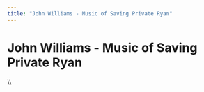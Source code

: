 ```yaml
---
title: "John Williams - Music of Saving Private Ryan"
---
```

# John Williams - Music of Saving Private Ryan



\\\

